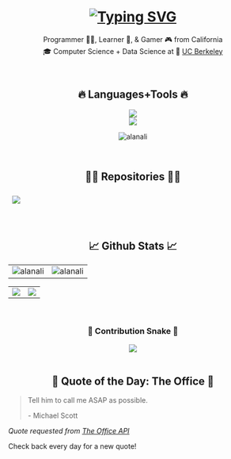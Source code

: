 <h1 align="center">
  <a href="https://git.io/typing-svg"><img src="https://readme-typing-svg.demolab.com?font=Pangolin&size=30&duration=5000&pause=200&color=FF6E96&center=true&vCenter=true&width=435&lines=Hi+There!+%F0%9F%91%8B;I'm+Alana+Li" alt="Typing SVG" /></a>
</h1>
<p align="center">
  Programmer 👩‍💻, Learner 🧠, & Gamer 🎮 from California
  <br>
  🎓 Computer Science + Data Science at 🐻 <a href="https://www.berkeley.edu/"> UC Berkeley</a>
  <!--- 🧑‍💼 I’m currently working as  <a href="">  </a> --->
</p>
  
<!--- <p align="center"> <img src="https://komarev.com/ghpvc/?username=alanali&label=Profile%20views&color=0e75b6&style=flat" alt="alanali" /> </p> --->
<br>

<h2 align="center">🔥 Languages+Tools 🔥</h2>

<p align="center">
  <a href="https://skillicons.dev">
    <img src="https://skillicons.dev/icons?i=git,github,python,javascript,css" /><br>
    <img src="https://skillicons.dev/icons?i=mysql,html,vscode,figma" />
  </a>
</p>
<div align=center>
  <p><img align="center" src="https://github-readme-stats.vercel.app/api/top-langs?username=alanali&show_icons=true&locale=en&layout=compact&theme=panda" alt="alanali" /></p>
</div>
<br>

<h2 align="center">👩‍💻 Repositories 👩‍💻</h2>
<a href="https://github.com/alanali/alanali.github.io">
  <img align="center" style="margin:0.5rem" src="https://github-readme-stats.vercel.app/api/pin/?username=alanali&repo=alanali.github.io&show_icons=true&theme=panda" />
</a>
<br>
<br>
<br>

<h2 align="center">📈 Github Stats 📈</h2>

|     |     |
:-------------------------:|:-------------------------:
<img src="https://github-readme-stats.vercel.app/api?username=alanali&show_icons=true&theme=panda" alt="alanali" />  |  <img src="https://github-readme-streak-stats.herokuapp.com/?user=alanali&show_icons=true&theme=panda" alt="alanali" />

|     |     |
:-------------------------:|:-------------------------:
![](http://github-profile-summary-cards.vercel.app/api/cards/profile-details?username=alanali&theme=panda)  |  ![](http://github-profile-summary-cards.vercel.app/api/cards/productive-time?username=alanali&theme=panda&utcOffset=-7)

<br>
<h3 align="center">🐍 Contribution Snake 🐍</h3>
<div align=center>
  <img src="https://github.com/alanali/alanali/blob/output/github-contribution-snake.svg">
</div>
<br>

<h2 align="center">🏢 Quote of the Day: The Office 🏢</h2>
<blockquote>
Tell him to call me ASAP as possible.
  <p></p>
<p>- Michael Scott</p>
</blockquote>

_Quote requested from [The Office API](https://officeapi.akashrajpurohit.com/quote/random)_


Check back every day for a new quote!
